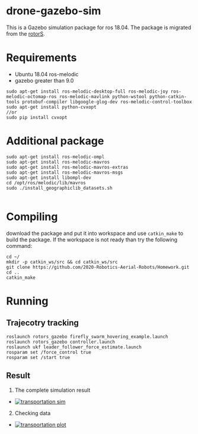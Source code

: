 # drone-gazebo-sim
This is a Gazebo simulation package for ros 18.04. The package is migrated from the [rotorS](https://github.com/ethz-asl/rotors_simulator).

# Requirements
* Ubuntu 18.04 ros-melodic
* gazebo greater than 9.0

```
sudo apt-get install ros-melodic-desktop-full ros-melodic-joy ros-melodic-octomap-ros ros-melodic-mavlink python-wstool python-catkin-tools protobuf-compiler libgoogle-glog-dev ros-melodic-control-toolbox
sudo apt-get install python-cvxopt
//or
sudo pip install cvxopt
```
# Additional package

```
sudo apt-get install ros-melodic-ompl
sudo apt-get install ros-melodic-mavros
sudo apt-get install ros-melodic-mavros-extras 
sudo apt-get install ros-melodic-mavros-msgs
sudo apt-get install libompl-dev
cd /opt/ros/melodic/lib/mavros
sudo ./install_geographiclib_datasets.sh


```

# Compiling
download the package and put it into workspace and use `catkin_make` to build the package.
If the workspace is not ready than try the following command:
```
cd ~/
mkdir -p catkin_ws/src && cd catkin_ws/src
git clone https://github.com/2020-Robotics-Aerial-Robots/Homework.git
cd ..
catkin_make
```
# Running

## Trajecotry tracking
```
roslaunch rotors_gazebo firefly_swarm_hovering_example.launch 
roslaunch rotors_gazebo controller.launch 
roslaunch ukf leader_follower_force_estimate.launch
rosparam set /force_control true
rosparam set /start true

```
## Result
1. The complete simulation result
* [![transportation sim](https://res.cloudinary.com/marcomontalbano/image/upload/v1623296500/video_to_markdown/images/youtube--8W2US6q6Q8E-c05b58ac6eb4c4700831b2b3070cd403.jpg)](https://youtu.be/8W2US6q6Q8E "transportation sim")

2. Checking data
* [![transportation plot](https://res.cloudinary.com/marcomontalbano/image/upload/v1623296864/video_to_markdown/images/youtube--uhUozj2F2z4-c05b58ac6eb4c4700831b2b3070cd403.jpg)](https://youtu.be/uhUozj2F2z4 "transportation plot")



